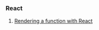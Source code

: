 ### React
1. [Rendering a function with React](https://blog.kentcdodds.com/rendering-a-function-with-react-ca3eaf0751e2)
